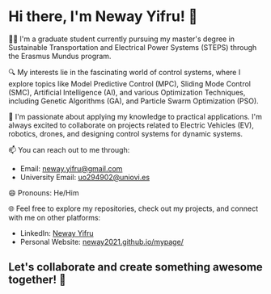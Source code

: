 # Hi there, I'm Neway Yifru! 👋

👨‍🎓 I'm a graduate student currently pursuing my master's degree in Sustainable Transportation and Electrical Power Systems (STEPS) through the Erasmus Mundus program.

🔍 My interests lie in the fascinating world of control systems, where I explore topics like Model Predictive Control (MPC), Sliding Mode Control (SMC), Artificial Intelligence (AI), and various Optimization Techniques, including Genetic Algorithms (GA), and Particle Swarm Optimization (PSO).

🤖 I'm passionate about applying my knowledge to practical applications. I'm always excited to collaborate on projects related to Electric Vehicles (EV), robotics, drones, and designing control systems for dynamic systems.

📫 You can reach out to me through:
  - Email: [neway.yifru@gmail.com](mailto:neway.yifru@gmail.com)
  - University Email: [uo294902@uniovi.es](mailto:uo294902@uniovi.es)

😄 Pronouns: He/Him

🌐 Feel free to explore my repositories, check out my projects, and connect with me on other platforms:
  - LinkedIn: [Neway Yifru ](https://www.linkedin.com/in/newayyifru/)
  - Personal Website: [neway2021.github.io/mypage/](https://neway2021.github.io/mypage/)

Let's collaborate and create something awesome together! 🚀
- 
<!---
NEW-WAY-2023/NEW-WAY-2023 is a ✨ special ✨ repository because its `README.md` (this file) appears on your GitHub profile.
You can click the Preview link to take a look at your changes.
--->
